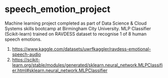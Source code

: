 # speech_emotion_project

Machine learning project completed as part of Data Science & Cloud Systems skills bootcamp at Birmingham City University.
MLP Classifier (Scikit-learn) trained on RAVDESS dataset to recognise 1 of 8 human speech emotions.

1) https://www.kaggle.com/datasets/uwrfkaggler/ravdess-emotional-speech-audio
2) https://scikit-learn.org/stable/modules/generated/sklearn.neural_network.MLPClassifier.html#sklearn.neural_network.MLPClassifier

